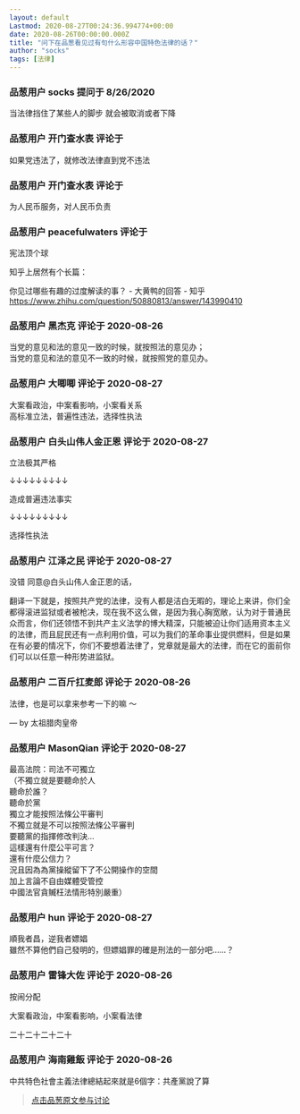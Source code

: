 ```yaml
---
layout: default
Lastmod: 2020-08-27T00:24:36.994774+00:00
date: 2020-08-26T00:00:00.000Z
title: "问下在品葱看见过有句什么形容中国特色法律的话？"
author: "socks"
tags: [法律]
---
```



### 品葱用户 **socks** 提问于 8/26/2020
    
当法律挡住了某些人的脚步 就会被取消或者下降
    
                

### 品葱用户 **开门查水表** 评论于 
        
如果党违法了，就修改法律直到党不违法
        
                

### 品葱用户 **开门查水表** 评论于 
        
为人民币服务，对人民币负责
        
                

### 品葱用户 **peacefulwaters** 评论于 
        
宪法顶个球  
  
知乎上居然有个长篇：  
  
你见过哪些有趣的过度解读的事？ - 大黄鸭的回答 - 知乎  
https://www.zhihu.com/question/50880813/answer/143990410
        
                

### 品葱用户 **黑杰克** 评论于 2020-08-26
        
当党的意见和法的意见一致的时候，就按照法的意见办；  
当党的意见和法的意见不一致的时候，就按照党的意见办。
        
                

### 品葱用户 **大唧唧** 评论于 2020-08-27
        
大案看政治，中案看影响，小案看关系  
高标准立法，普遍性违法，选择性执法
        
                

### 品葱用户 **白头山伟人金正恩** 评论于 2020-08-27
        
立法极其严格

  

↓↓↓↓↓↓↓↓↓

  

造成普遍违法事实

  

↓↓↓↓↓↓↓↓↓

  

选择性执法
        
                

### 品葱用户 **江泽之民** 评论于 2020-08-27
        
没错 同意@白头山伟人金正恩的话，  
  
翻译一下就是，按照共产党的法律，没有人都是洁白无暇的，理论上来讲，你们全都得滚进监狱或者被枪决，现在我不这么做，是因为我心胸宽敞，认为对于普通民众而言，你们还领悟不到共产主义法学的博大精深，只能被迫让你们适用资本主义的法律，而且屁民还有一点利用价值，可以为我们的革命事业提供燃料，但是如果在有必要的情况下，你们不要想着法律了，党章就是最大的法律，而在它的面前你们可以以任意一种形势进监狱。
        
                

### 品葱用户 **二百斤扛麦郎** 评论于 2020-08-26
        
法律，也是可以拿来参考一下的嘛 ～  
  
  
— by 太祖腊肉皇帝
        
                

### 品葱用户 **MasonQian** 评论于 2020-08-27
        
最高法院：司法不可獨立  
（不獨立就是要聽命於人  
聽命於誰？  
聽命於黨  
獨立才能按照法條公平審判  
不獨立就是不可以按照法條公平審判  
要聽黨的指揮修改判決...  
這樣還有什麼公平可言？  
還有什麼公信力？  
況且因為為黨操縱留下了不公開操作的空間  
加上言論不自由媒體受管控  
中國法官貪贓枉法情形特別嚴重）
        
                

### 品葱用户 **hun** 评论于 2020-08-27
        
順我者昌，逆我者嫖娼  
雖然不算他們自己發明的，但嫖娼罪的確是刑法的一部分吧……？
        
                

### 品葱用户 **雷锋大佐** 评论于 2020-08-26
        
按闹分配  
  
大案看政治，中案看影响，小案看法律  
  
二十二十二十二十
        
                

### 品葱用户 **海南雞飯** 评论于 2020-08-26
        
中共特色社會主義法律總結起來就是6個字：共產黨說了算
        
                





> [点击品葱原文参与讨论](https://pincong.rocks/question/30298)

